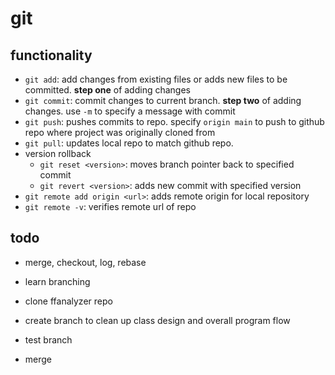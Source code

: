 # git

## functionality

* `git add`: add changes from existing files or adds new files to be committed. **step one** of adding changes
* `git commit`: commit changes to current branch. **step two** of adding changes. use `-m` to specify a message with commit
* `git push`: pushes commits to repo. specify `origin main` to push to github repo where project was originally cloned from
* `git pull`: updates local repo to match github repo.
* version rollback
    * `git reset <version>`: moves branch pointer back to specified commit
    * `git revert <version>`: adds new commit with specified version
* `git remote add origin <url>`: adds remote origin for local repository
* `git remote -v`: verifies remote url of repo

## todo

* merge, checkout, log, rebase

* learn branching
* clone ffanalyzer repo
* create branch to clean up class design and overall program flow
* test branch
* merge

